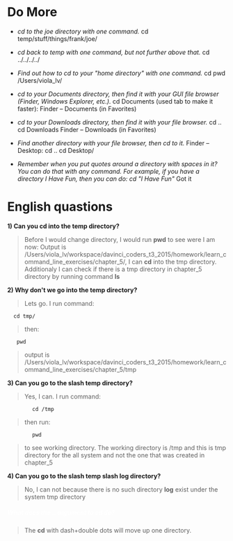 # Do More

* _cd to the joe directory with one command._
cd temp/stuff/things/frank/joe/

* _cd back to temp with one command, but not further above that._
cd ../../../../

* _Find out how to cd to your "home directory" with one command._
cd
pwd /Users/viola_lv/

*	_cd to your Documents directory, then find it with your GUI file browser (Finder, Windows Explorer, etc.)._
cd Documents (used tab to make it faster): 
Finder – Documents (in Favorites)

*	_cd to your Downloads directory, then find it with your file browser._
cd ..     cd Downloads
Finder – Downloads (in Favorites)

*	_Find another directory with your file browser, then cd to it._
Finder – Desktop: cd ..      cd Desktop/

*	_Remember when you put quotes around a directory with spaces in it? You can do that with any command. For example, if you have a directory I Have Fun, then you can do: cd "I Have Fun"_
Got it


# English quastions

**1) Can you cd into the temp directory?**
> Before I would change directory, I would run **pwd** to see were I am now: 
> Output is /Users/viola_lv/workspace/davinci_coders_t3_2015/homework/learn_command_line_exercises/chapter_5/, I can **cd** into the tmp directory. Additionaly I can check if there is a tmp directory in chapter_5 directory by running command **ls**

**2) Why don't we go into the temp directory?**
> Lets go. I run command:

      cd tmp/
      
>then:

       pwd
       
> output is /Users/viola_lv/workspace/davinci_coders_t3_2015/homework/learn_command_line_exercises/chapter_5/tmp
      
**3) Can you go to the slash temp directory?**
> Yes, I can. I run command:

            cd /tmp
            
> then run:

            pwd
            
> to see working directory.
> The working directory is /tmp and this is tmp directory for the all system and not the one that was created in chapter_5

**4) Can you go to the slash temp slash log directory?**
> No, I can not because there is no such directory **log** exist under the system tmp directory

 
##### <font color="white"> What does the .. argument to cd do?
> The **cd** with dash+double dots will move up one directory.
